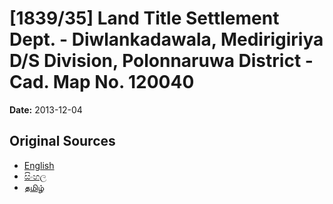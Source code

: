 # [1839/35] Land Title Settlement Dept. - Diwlankadawala, Medirigiriya D/S Division, Polonnaruwa District - Cad. Map No. 120040

**Date:** 2013-12-04

## Original Sources

- [English](https://documents.gov.lk/view/extra-gazettes/2013/12/1839-35_E.pdf)
- [සිංහල](https://documents.gov.lk/view/extra-gazettes/2013/12/1839-35_S.pdf)
- [தமிழ்](https://documents.gov.lk/view/extra-gazettes/2013/12/1839-35_T.pdf)
